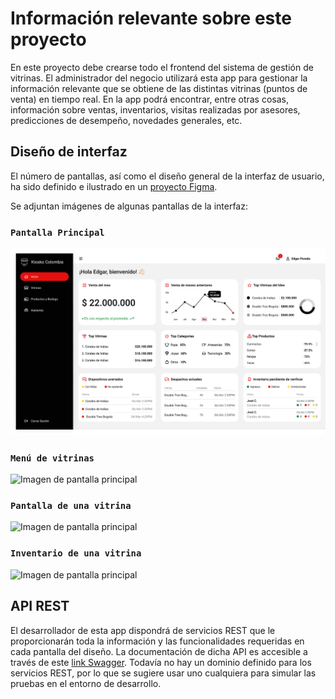 # Información relevante sobre este proyecto

En este proyecto debe crearse todo el frontend del sistema de gestión de vitrinas. El administrador del negocio utilizará esta app para gestionar la información relevante que se obtiene de las distintas vitrinas (puntos de venta) en tiempo real. En la app podrá encontrar, entre otras cosas, información sobre ventas, inventarios, visitas realizadas por asesores, predicciones de desempeño, novedades generales, etc.

## Diseño de interfaz

El número de pantallas, así como el diseño general de la interfaz de usuario, ha sido definido e ilustrado en un [proyecto Figma](https://www.freelancer.com.co/users/l.php?url=https:%2F%2Fwww.figma.com%2Fproto%2FiDzAkkNmIleLntLgkYJ1hk%2FVitrinas%3Fpage-id%3D7101%253A46349%26node-id%3D11815-4497%26viewport%3D131%252C759%252C0.13%26t%3DmtcwNZjgFuNMblbA-1%26scaling%3Dmin-zoom%26starting-point-node-id%3D11815%253A4497&sig=cf58ec03274c234249753c1a394ca3c22b45f14e17602df9b96288607cbb9475).

Se adjuntan imágenes de algunas pantallas de la interfaz:

### `Pantalla Principal`

![Imagen de pantalla principal](diseño/Home.png)

### `Menú de vitrinas`

![Imagen de pantalla principal](diseño/Vitrinas.png)

### `Pantalla de una vitrina`

![Imagen de pantalla principal](diseño/ResumenDeVitrinas.png)

### `Inventario de una vitrina`

![Imagen de pantalla principal](diseño/Inventario.png)

## API REST 

El desarrollador de esta app dispondrá de servicios REST que le proporcionarán toda la información y las funcionalidades requeridas en cada pantalla del diseño. La documentación de dicha API es accesible a través de este [link Swagger](https://app.swaggerhub.com/apis-docs/sanpope/vitrinas-app/1.0#/). Todavía no hay un dominio definido para los servicios REST, por lo que se sugiere usar uno cualquiera para simular las pruebas en el entorno de desarrollo.
